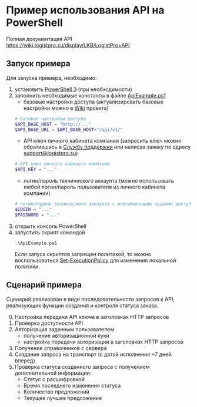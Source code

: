 # Пример использования API на PowerShell

Полная документация API https://wiki.logistpro.su/display/LKB/LogistPro+API

## Запуск примера
Для запуска примера, необходимо:
1. установить [PowerShell 3](https://docs.microsoft.com/en-us/skypeforbusiness/set-up-your-computer-for-windows-powershell/download-and-install-windows-powershell-3-0) (при необходимости)
2. заполнить необходимые константы в файле [ApiExample.ps1](ApiExample.ps1)
	- базовые настройки доступа (актуализировать базовые настройки можно в [Wiki](https://wiki.logistpro.su/display/LKB/LogistPro+API) проекта)
	```PowerShell
	# базовые настройки доступа
	$API_BASE_HOST = "http://..."
	$API_BASE_URL = $API_BASE_HOST+"/api/v1/"
	```
	- API ключ личного кабинета компании (запросить ключ можно обратившись в [Службу поддержки](https://jira.logistpro.su/servicedesk/customer/portal/4) или написав заявку по адресу support@logistpro.su)
	```PowerShell
	# API ключ личного кабинета компании
	$API_KEY = "..."
	```
	- логин/пароль технического аккаунта (можно использовать любой логин/пароль пользователя из личного кабинета компании)
	```PowerShell
	# логин/пароль технического аккаунта с максимальными правами доступа
	$LOGIN = "..."
	$PASSWORD = "..."
	```
3. открыть консоль PowerShell
3. запустить скрипт командой
	```
	.\ApiExample.ps1
	```
	Если запуск скриптов запрещен политикой, то можно воспользоваться [Set-ExecutionPolicy](https://docs.microsoft.com/en-us/powershell/module/microsoft.powershell.security/set-executionpolicy?view=powershell-3.0) для изменения локальной политики.

## Сценарий примера
Сценарий реализован в виде последовательности запросов к API, реализующих функции создания и контроля статуса заказа.

0. Настройка передачи API ключа в заголовках HTTP запросов
1. Проверка доступности API
2. Авторизация заданным пользователем
	- получение авторизационной куки
	- настройка передачи авторизации в заголовках HTTP запросов
3. Получение справочников с сервера
4. Создание запроса на транспорт (с датой исполнения +7 дней вперед)
5. Проверка статуса созданного запроса с получением дополнительной информации:
	- Статус с расшифровкой
	- Время последнего изменения статуса
	- Количество предложений
	- Текущее лучшее предложение